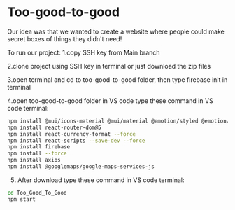 # Too-good-to-good
Our idea was that we wanted to create a website where people could make secret boxes of things they didn't need!


To run our project:
1.copy SSH key from Main branch

2.clone project using SSH key in terminal or just download the zip files

3.open terminal and cd to too-good-to-good folder, then type firebase init in terminal

4.open too-good-to-good folder in VS code
type these command in VS code terminal: 
 ```bash
npm install @mui/icons-material @mui/material @emotion/styled @emotion/react
npm install react-router-dom@5    
npm install react-currency-format --force
npm install react-scripts --save-dev --force
npm install firebase
npm install --force
npm install axios
npm install @googlemaps/google-maps-services-js
```

5. After download
type these command in VS code terminal:
```bash
cd Too_Good_To_Good
npm start
```
